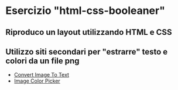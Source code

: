 # Esercizio "html-css-booleaner"
Riproduco un layout utilizzando **HTML** e **CSS**
---
## Utilizzo siti secondari per "estrarre" testo e colori da un file png
- [Convert Image To Text](https://www.ocr2edit.com/convert-to-txt)
- [Image Color Picker](https://imagecolorpicker.com/)